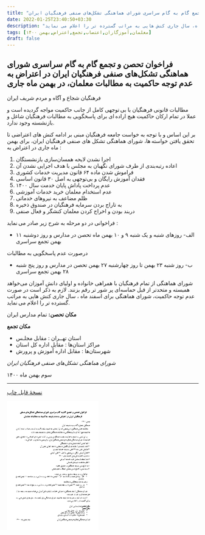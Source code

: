 ```yaml
---
title: "فراخوان تحصن و تجمع گام به گام سراسری شورای هماهنگی تشکل‌های صنفی فرهنگیان ایران"
date: 2022-01-25T23:40:50+03:30
description: "شورای هماهنگی تشکل‌های صنفی فرهنگیان ایران در اعتراض به عدم توجه حاکمیت به مطالبات معلمان، در بهمن ماه جاری معلمان کشور را به ۳ روز اعتراض ابتدا به صورت تحصن و اعتصاب به مدت دو روز در مدارس در روزهای شنبه و یک شنبه ۹ و ۱۰ و یک روز تجمع سراسری در روز دوشنبه ۱۱ بهمن فرا خوانده است. این فراخوان دلایل این اعتراضات را در ۹ بند از جمله رتبه بندی آموزش رایگان، به تاراج بردن صندوق بازنشستگی و آزادی معلمان زندانی نام برده است. در انتها تاکید شده است که در صورت عدم توجه حاکمیت، شورای هماهنگی برای اسفند ماه، سال جاری کنش هایی به مراتب گسترده تر را اعلام می نماید."
tags: [معلمان,آموزگاران,اعتصاب,تجمع,اعتراض,بهمن ۱۴۰۰]
draft: false
---
```

## فراخوان تحصن و تجمع گام به گام سراسری شورای هماهنگی تشکل‌های صنفی فرهنگیان ایران در اعتراض به عدم توجه حاکمیت به مطالبات معلمان، در بهمن ماه جاری

فرهنگیان شجاع و آگاه و مردم شریف ایران

مطالبات قانونی فرهنگیان با بی توجهی کامل از جانب حاکمیت مواجه گردیده است و عملا در تمام ارکان حاکمیت هیچ اراده ای برای پاسخگویی به مطالبات فرهنگیان شاغل و بازنشسته وجود ندارد.

بر این اساس و با توجه به خواست جامعه فرهنگیان مبنی بر ادامه کنش های اعتراضی تا تحقق یافتن خواسته ها، شورای هماهنگی تشکل های صنفی فرهنگیان ایران، برای بهمن ماه جاری در اعتراض به :

1. اجرا نشدن لایحه همسان‌سازی بازنشستگان
2. اعاده رتبه‌بندی از طرف شورای نگهبان به مجلس با هدف اجرایی نشدن آن
3. فراموش شدن ماده ۶۴ قانون مدیریت خدمات کشوری
4. فقدان آموزش رایگان و بی‌توجهی به اصل ۳۰ قانون اساسی
5. عدم پرداخت پاداش پایان خدمت سال ۱۴۰۰
6. عدم استخدام معلمان خرید خدمات آموزشی
7. ظلم مضاعف به نیروهای خدماتی
8. به تاراج بردن سرمایه فرهنگیان در صندوق ذخیره
9. دربند بودن و اخراج کردن معلمان کنشگر و فعال صنفی

فراخوانی در دو مرحله به شرح زیر صادر می نماید :

* الف- روزهای شنبه و یک شنبه ۹ و ۱۰ بهمن ماه تحصن در مدارس و روز دوشنبه ۱۱ بهمن تجمع سراسری

درصورت عدم پاسخگویی به مطالبات

* ب- روز شنبه ۲۳ بهمن تا روز چهارشنبه ۲۷ بهمن تحصن در مدارس و روز پنج شنبه ۲۸ بهمن تجمع سراسری

شورای هماهنگی از تمام فرهنگیان با همراهی خانواده و اولیای دانش آموزان می‌خواهد همبسته و متحدتر از قبل حماسه‌ای پر شور تر رقم بزنند.
لازم به ذکر است در صورت عدم توجه حاکمیت، شورای هماهنگی برای اسفند ماه ، سال جاری کنش هایی به مراتب گسترده تر را اعلام می نماید.

**مکان تحصن:** تمام مدارس ایران

**مکان تجمع**

* استان تهــران : مقابل مجلـس
* مراکز استان‌ها : مقابل اداره کل استان
* شهرستان‌ها : مقابل اداره آموزش و پرورش

*شورای هماهنگی تشکل‌های صنفی فرهنگیان ایران*

سوم بهمن ماه ۱۴۰۰

---
[نسخهٔ قابل چاپ](./documents/newsletter-vol2.pdf)

[![نسخهٔ قابل چاپ فراخوان تحصن و تجمع](./images/printable-preview.png)](./documents/newsletter-vol2.pdf)
